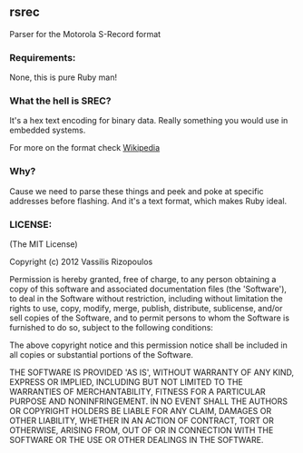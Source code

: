 ## rsrec

Parser for the Motorola S-Record format

### Requirements:

None, this is pure Ruby man!

### What the hell is SREC?
It's a hex text encoding for binary data. Really something you would use in embedded systems.

For more on the format check [Wikipedia](http://en.wikipedia.org/wiki/SREC_(file_format))

### Why?
Cause we need to parse these things and peek and poke at specific addresses before flashing. And it's a text format, which makes Ruby ideal.

### LICENSE:

(The MIT License)

Copyright (c) 2012 Vassilis Rizopoulos

Permission is hereby granted, free of charge, to any person obtaining
a copy of this software and associated documentation files (the
'Software'), to deal in the Software without restriction, including
without limitation the rights to use, copy, modify, merge, publish,
distribute, sublicense, and/or sell copies of the Software, and to
permit persons to whom the Software is furnished to do so, subject to
the following conditions:

The above copyright notice and this permission notice shall be
included in all copies or substantial portions of the Software.

THE SOFTWARE IS PROVIDED 'AS IS', WITHOUT WARRANTY OF ANY KIND,
EXPRESS OR IMPLIED, INCLUDING BUT NOT LIMITED TO THE WARRANTIES OF
MERCHANTABILITY, FITNESS FOR A PARTICULAR PURPOSE AND NONINFRINGEMENT.
IN NO EVENT SHALL THE AUTHORS OR COPYRIGHT HOLDERS BE LIABLE FOR ANY
CLAIM, DAMAGES OR OTHER LIABILITY, WHETHER IN AN ACTION OF CONTRACT,
TORT OR OTHERWISE, ARISING FROM, OUT OF OR IN CONNECTION WITH THE
SOFTWARE OR THE USE OR OTHER DEALINGS IN THE SOFTWARE.
